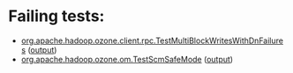 # Failing tests: 

 * [org.apache.hadoop.ozone.client.rpc.TestMultiBlockWritesWithDnFailures](hadoop-ozone/integration-test/org.apache.hadoop.ozone.client.rpc.TestMultiBlockWritesWithDnFailures.txt) ([output](hadoop-ozone/integration-test/org.apache.hadoop.ozone.client.rpc.TestMultiBlockWritesWithDnFailures-output.txt))
 * [org.apache.hadoop.ozone.om.TestScmSafeMode](hadoop-ozone/integration-test/org.apache.hadoop.ozone.om.TestScmSafeMode.txt) ([output](hadoop-ozone/integration-test/org.apache.hadoop.ozone.om.TestScmSafeMode-output.txt))
